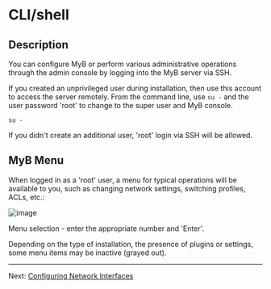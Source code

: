 # CLI/shell

## Description

You can configure MyB or perform various administrative operations through the admin console by logging into the MyB server via SSH.

If you created an unprivileged user during installation, then use this account to access the server remotely. From the command line, use `su -` and the user password 'root' to change to the super user and MyB console.

```
su -
```

If you didn't create an additional user, 'root' login via SSH will be allowed.

## MyB Menu

When logged in as a 'root' user, a menu for typical operations will be available to you, such as changing network settings, switching profiles, ACLs, etc.:

![image](https://user-images.githubusercontent.com/926409/163887427-850cc699-273d-4d28-b765-c7e6ba59cbde.png)

Menu selection - enter the appropriate number and 'Enter'.

Depending on the type of installation, the presence of plugins or settings, some menu items may be inactive (grayed out).

---

Next: [Configuring Network Interfaces](network.md)
